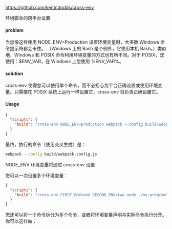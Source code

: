 https://github.com/kentcdodds/cross-env

环境脚本的跨平台设置

#### problem

当您像这样使用 NODE_ENV=Production 设置环境变量时，大多数 Windows 命令提示符都会卡住。 （Windows 上的 Bash 是个例外，它使用本机 Bash。）类似地，Windows 和 POSIX 命令利用环境变量的方式也有所不同。对于 POSIX，您使用：$ENV_VAR，在 Windows 上您使用 %ENV_VAR%。

#### solution

cross-env 使得您可以使用单个命令，而不必担心为平台正确设置或使用环境变量。只需像在 POSIX 系统上运行一样设置它，cross-env 将负责正确设置它。

#### Usage

```json
{
  "scripts": {
    "build": "cross-env NODE_ENV=production webpack --config build/webpack.config.js"
  }
}
```

最终，执行的命令（使用交叉生成）是：

```sh
webpack --config build/webpack.config.js
```

NODE_ENV 环境变量将通过 cross-env 设置

您可以一次设置多个环境变量：

```json
{
  "scripts": {
    "build": "cross-env FIRST_ENV=one SECOND_ENV=two node ./my-program"
  }
}
```

您还可以将一个命令拆分为多个命令，或者将环境变量声明与实际命令执行分开。你可以这样做：